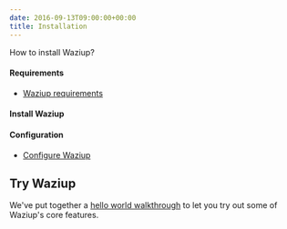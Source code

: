 ```yaml
---
date: 2016-09-13T09:00:00+00:00
title: Installation
---
```


How to install Waziup?

#### Requirements

* [Waziup requirements](/documentation/how-waziup-works/requirements)

#### Install Waziup


#### Configuration

* [Configure Waziup](/documentation/installation/configure-waziup/)

## Try Waziup

We've put together a [hello world walkthrough](/documentation/installation/hello-world/) to let you try out some of Waziup's core features.


